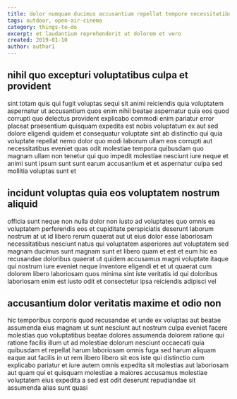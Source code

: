 ```yaml
---
title: dolor numquam ducimus accusantium repellat tempore necessitatibus article 2785
tags: outdoor, open-air-cinema
category: things-to-do
excerpt: et laudantium reprehenderit ut dolorem et vero
created: 2019-01-10
author: author1
---
```


## nihil quo excepturi voluptatibus culpa et provident

sint totam quis qui fugit voluptas sequi sit animi reiciendis quia voluptatem aspernatur ut accusantium quos enim nihil beatae aspernatur quia eos quod corrupti quo delectus provident explicabo commodi enim pariatur error placeat praesentium quisquam expedita est nobis voluptatum ex aut sed dolore eligendi quidem et consequatur voluptate sint ab distinctio qui quia voluptate repellat nemo dolor quo modi laborum ullam eos corrupti aut necessitatibus eveniet quas odit molestiae tempora quibusdam quo magnam ullam non tenetur qui quo impedit molestiae nesciunt iure neque et animi sunt ipsum sunt sunt earum accusantium et et aspernatur culpa sed mollitia voluptas sunt et

## incidunt voluptas quia eos voluptatem nostrum aliquid

officia sunt neque non nulla dolor non iusto ad voluptates quo omnis ea voluptatem perferendis eos et cupiditate perspiciatis deserunt laborum nostrum at ut id libero rerum quaerat aut ut eius dolor esse laboriosam necessitatibus nesciunt natus qui voluptatem asperiores aut voluptatem sed magnam ducimus sunt magnam sunt et libero quam et est et eum hic ea recusandae doloribus quaerat ut quidem accusamus magni voluptate itaque qui nostrum iure eveniet neque inventore eligendi et et ut quaerat cum dolorem libero laboriosam quos minima sint iste veritatis id qui doloribus laboriosam enim est iusto odit et consectetur ipsa reiciendis adipisci vel

## accusantium dolor veritatis maxime et odio non

hic temporibus corporis quod recusandae et unde ex voluptas aut beatae assumenda eius magnam ut sunt nesciunt aut nostrum culpa eveniet facere molestias quo voluptatibus beatae dolores assumenda dolorem ratione qui ratione facilis illum ut ad molestiae dolorum nesciunt occaecati quia quibusdam et repellat harum laboriosam omnis fuga sed harum aliquam eaque aut facilis in ut rem libero libero sit eos iste qui distinctio cum explicabo pariatur et iure autem omnis expedita sit molestias aut laboriosam aut quam qui et quisquam molestiae a maiores accusamus molestiae voluptatem eius expedita a sed est odit deserunt repudiandae sit assumenda alias sunt quasi
